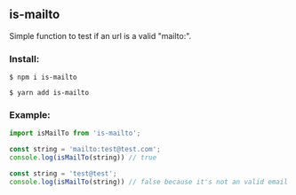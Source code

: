 ## is-mailto

Simple function to test if an url is a valid "mailto:".

### Install:

```
$ npm i is-mailto
```
```
$ yarn add is-mailto
```


### Example:

```js
import isMailTo from 'is-mailto';

const string = 'mailto:test@test.com';
console.log(isMailTo(string)) // true

const string = 'test@test';
console.log(isMailTo(string)) // false because it's not an valid email and not contain "mailto:"

```
